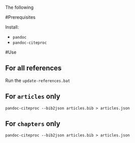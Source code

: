 The following

#Prerequisites

Install:

* ``pandoc``
* ``pandoc-citeproc``

#Use

## For all references

Run the ``update-references.bat``

## For ``articles`` only

```
pandoc-citeproc --bib2json articles.bib > articles.json
```

## For ``chapters`` only

```
pandoc-citeproc --bib2json articles.bib > articles.json
```
